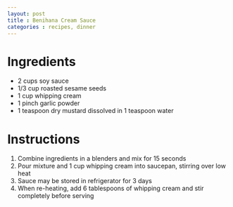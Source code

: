 ```yaml
---
layout: post
title : Benihana Cream Sauce
categories : recipes, dinner
---
```


# Ingredients

* 2 cups soy sauce
* 1/3 cup roasted sesame seeds
* 1 cup whipping cream
* 1 pinch garlic powder
* 1 teaspoon dry mustard dissolved in 1 teaspoon water

# Instructions

1. Combine ingredients in a blenders and mix for 15 seconds
2. Pour mixture and 1 cup whipping cream into saucepan, stirring over low heat
3. Sauce may be stored in refrigerator for 3 days
4. When re-heating, add 6 tablespoons of whipping cream and stir completely before serving